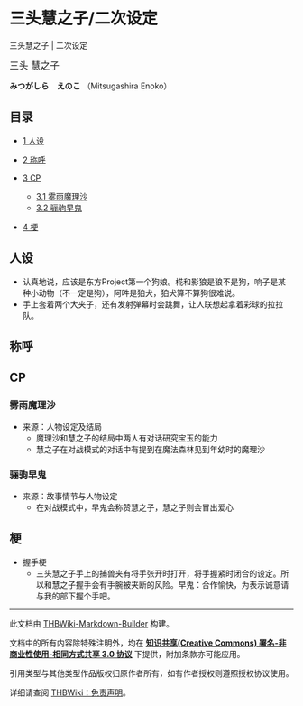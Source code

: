 # 三头慧之子/二次设定

<!-- source html: G:\repos\THBWiki-Markdown-Builder\THBWikiMarkdown\Temp\main\7\79\ns0%3A%E4%B8%89%E5%A4%B4%E6%85%A7%E4%B9%8B%E5%AD%90%2F%E4%BA%8C%E6%AC%A1%E8%AE%BE%E5%AE%9A.html -->

三头慧之子 | 二次设定

  
<big>三头 慧之子</big>  

 **みつがしら　えのこ** （Mitsugashira Enoko）
  


## 目录

- [1 人设](#人设)
- [2 称呼](#称呼)
- [3 CP](#CP)

  - [3.1 雾雨魔理沙](#雾雨魔理沙)
  - [3.2 骊驹早鬼](#骊驹早鬼)



- [4 梗](#梗)





## 人设
- 认真地说，应该是东方Project第一个狗娘。椛和影狼是狼不是狗，响子是某种小动物（不一定是狗），阿吽是狛犬，狛犬算不算狗很难说。
- 手上套着两个大夹子，还有发射弹幕时会跳舞，让人联想起拿着彩球的拉拉队。


## 称呼

## CP

### 雾雨魔理沙
- 来源：人物设定及结局
  - 魔理沙和慧之子的结局中两人有对话研究宝玉的能力
  - 慧之子在对战模式的对话中有提到在魔法森林见到年幼时的魔理沙



### 骊驹早鬼
- 来源：故事情节与人物设定
  - 在对战模式中，早鬼会称赞慧之子，慧之子则会冒出爱心



## 梗
- 握手梗
  - 三头慧之子手上的捕兽夹有将手张开时打开，将手握紧时闭合的设定。所以和慧之子握手会有手腕被夹断的风险。早鬼：合作愉快，为表示诚意请与我的部下握个手吧。






---

此文档由 [THBWiki-Markdown-Builder](https://github.com/Delsin-Yu/THBWiki-Markdown-Builder) 构建。

文档中的所有内容除特殊注明外，均在 [**知识共享(Creative Commons) 署名-非商业性使用-相同方式共享 3.0 协议**](https://creativecommons.org/licenses/by-sa/3.0/deed.zh-hans) 下提供，附加条款亦可能应用。

引用类型与其他类型作品版权归原作者所有，如有作者授权则遵照授权协议使用。

详细请查阅 [THBWiki：免责声明](https://thbwiki.cc/THBWiki:%E5%85%8D%E8%B4%A3%E5%A3%B0%E6%98%8E)。

